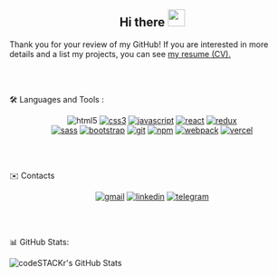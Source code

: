 <h2 align="center">
   Hi there <img src="https://i.imgur.com/u8HivgI.gif" width="30" />
</h2>

Thank you for your review of my GitHub!
If you are interested in more details and a list my projects, you can see [my resume (CV).](https://drive.google.com/file/d/1W_A1-Vb2RX-onAl-GP7DMZCX_BsyRzu8/view)

<br/>
<br/>

🛠️ Languages and Tools :

<p align="center" <a href="https://www.w3.org/html/" target="_blank"><img
      src="https://img.shields.io/badge/HTML5-E34F26?style=for-the-badge&logo=html5&logoColor=white" alt="html5"></a>
   <a href="https://www.w3.org/Style/CSS/" target="_blank"><img
         src="https://img.shields.io/badge/CSS3-1572B6?style=for-the-badge&logo=css3&logoColor=white" alt="css3"></a>
   <a href="https://developer.mozilla.org/en-US/docs/Web/JavaScript" target="_blank"><img
         src="https://img.shields.io/badge/JavaScript-323330?style=for-the-badge&logo=javascript&logoColor=F7DF1E"
         alt="javascript"></a>
   <a href="https://reactjs.org" target="_blank"><img
         src="https://img.shields.io/badge/React-20232A?style=for-the-badge&logo=react&logoColor=61DAFB"
         alt="react"></a>
   <a href="https://redux.js.org" target="_blank"><img src="https://img.shields.io/badge/Redux-593D88?style=for-the-badge&logo=redux&logoColor=white" alt="redux"></a>
   <br />
   <a href="https://sass-lang.com" target="_blank"><img
         src="https://img.shields.io/badge/Sass-CC6699?style=for-the-badge&logo=sass&logoColor=white" alt="sass"></a>
   <a href="https://getbootstrap.com" target="_blank"><img
         src="https://img.shields.io/badge/Bootstrap-563D7C?style=for-the-badge&logo=bootstrap&logoColor=white"
         alt="bootstrap"></a>
   <a href="https://git-scm.com" target="_blank"><img
         src="https://img.shields.io/badge/Git-F05032?style=for-the-badge&logo=git&logoColor=white" alt="git"></a>
   <a href="https://www.npmjs.com" target="_blank"><img
         src="https://img.shields.io/badge/npm-CB3837?style=for-the-badge&logo=npm&logoColor=white" alt="npm"></a>
   <a href="https://webpack.js.org" target="_blank"><img
         src="https://img.shields.io/badge/Webpack-8DD6F9?style=for-the-badge&logo=Webpack&logoColor=white"
         alt="webpack"></a>
   <a href="https://vercel.com" target="_blank"><img src="https://img.shields.io/badge/Vercel-000000?style=for-the-badge&logo=vercel&logoColor=white" alt="vercel"></a>
</p>

<br/>
<br/>

✉️ Contacts

<p align="center">
   <a href="mailto:paraska108@gmail.com"><img
         src="https://img.shields.io/badge/Gmail-D14836?style=for-the-badge&logo=gmail&logoColor=white" alt="gmail"></a>
   <a href="https://www.linkedin.com/in/paraska108" target="_blank"><img
         src="https://img.shields.io/badge/LinkedIn-0077B5?style=for-the-badge&logo=linkedin&logoColor=white"
         alt="linkedin"></a>
   <a href="https://t.me/YuriiPP" target="_blank"><img
         src="https://img.shields.io/badge/Telegram-2CA5E0?style=for-the-badge&logo=telegram&logoColor=white"
         alt="telegram"></a>
</p>

<br/>
<br/>

📊 GitHub Stats:

<img align="left" alt="codeSTACKr's GitHub Stats" src="https://github-readme-stats.vercel.app/api/top-langs/?username=yurii108&langs_count=8&layout=compact" />

<br/>
<br/>




<!--
**Yurii108/yurii108** is a ✨ _special_ ✨ repository because its `README.md` (this file) appears on your GitHub profile.

Here are some ideas to get you started:

- 🔭 I’m currently working on ...
- 🌱 I’m currently learning ...
- 👯 I’m looking to collaborate on ...
- 🤔 I’m looking for help with ...
- 💬 Ask me about ...
- 📫 How to reach me: ...
- 😄 Pronouns: ...
- ⚡ Fun fact: ...
-->